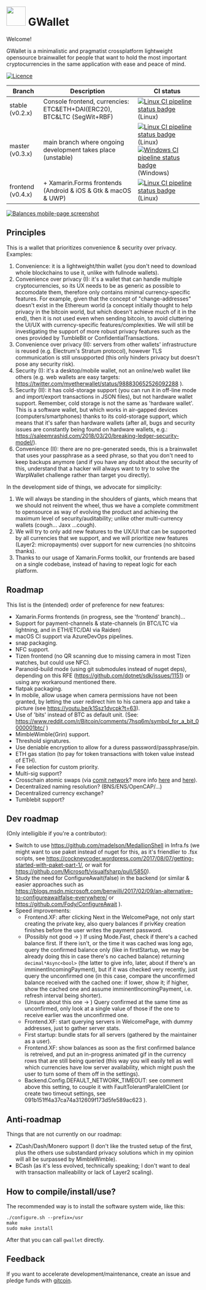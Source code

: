 # <img src="https://github.com/diginex/geewallet/raw/master/logo.png" width="50" /> GWallet

Welcome!

GWallet is a minimalistic and pragmatist crossplatform lightweight opensource brainwallet for people that want to hold the most important cryptocurrencies in the same application with ease and peace of mind.

[![Licence](https://img.shields.io/github/license/diginex/geewallet.svg)](https://github.com/diginex/geewallet/blob/master/LICENCE.txt)

| Branch            | Description                                                            | CI status                                                                                                                                                                    |
| ----------------- | ---------------------------------------------------------------------- | ---------------------------------------------------------------------------------------------------------------------------------------------------------------------------- |
| stable (v0.2.x)   | Console frontend, currencies: ETC&ETH+DAI(ERC20), BTC&LTC (SegWit+RBF) | [![Linux CI pipeline status badge](http://gitlab.com/DiginexGlobal/geewallet/badges/stable/build.svg)](https://gitlab.com/DiginexGlobal/geewallet/commits/stable)(Linux)     |
| master (v0.3.x)   | main branch where ongoing development takes place (unstable)           | [![Linux CI pipeline status badge](http://gitlab.com/DiginexGlobal/geewallet/badges/master/build.svg)](https://gitlab.com/DiginexGlobal/geewallet/commits/master)(Linux) [![Windows CI pipeline status badge](https://dev.azure.com/diginex/geewallet/_apis/build/status/geewallet-master-build-and-test)](https://dev.azure.com/diginex/geewallet/_build/latest?definitionId=1)(Windows) |
| frontend (v0.4.x) | + Xamarin.Forms frontends (Android & iOS & Gtk & macOS & UWP)          | [![Linux CI pipeline status badge](http://gitlab.com/DiginexGlobal/geewallet/badges/frontend/build.svg)](https://gitlab.com/DiginexGlobal/geewallet/commits/frontend)(Linux) |

[![Balances mobile-page screenshot](https://raw.githubusercontent.com/diginex/geewallet/master/img/screenshots/maciosandroid-balances.png)](https://raw.githubusercontent.com/diginex/geewallet/master/img/screenshots/maciosandroid-balances.png)

## Principles

This is a wallet that prioritizes convenience & security over privacy. Examples:

1. Convenience: it is a lightweight/thin wallet (you don't need to download whole blockchains to use it, unlike with fullnode wallets).
2. Convenience over privacy (I): it's a wallet that can handle multiple cryptocurrencies, so its UX needs to be as generic as possible to accomodate them, therefore only contains minimal currency-specific features. For example, given that the concept of "change-addresses" doesn't exist in the Ethereum world (a concept initially thought to help privacy in the bitcoin world, but which doesn't achieve much of it in the end), then it is not used even when sending bitcoin, to avoid cluttering the UI/UX with currency-specific features/complexities. We will still be investigating the support of more robust privacy features such as the ones provided by TumbleBit or ConfidentialTransactions.
3. Convenience over privacy (II): servers from other wallets' infrastructure is reused (e.g. Electrum's Stratum protocol), however TLS communication is still unsupported (this only hinders privacy but doesn't pose any security risk).
4. Security (I): it's a desktop/mobile wallet, not an online/web wallet like others (e.g. web wallets are easy targets: https://twitter.com/myetherwallet/status/988830652526092288 ).
5. Security (II): it has cold-storage support (you can run it in off-line mode and import/export transactions in JSON files), but not hardware wallet support. Remember, cold storage is not the same as 'hardware wallet'. This is a software wallet, but which works in air-gapped devices (computers/smartphones) thanks to its cold-storage support, which means that it's safer than hardware wallets (after all, bugs and security issues are constantly being found on hardware wallets, e.g.: https://saleemrashid.com/2018/03/20/breaking-ledger-security-model/).
6. Convenience (II): there are no pre-generated seeds, this is a brainwallet that uses your passphrase as a seed phrase, so that you don't need to keep backups anymore (and if you have any doubt about the security of this, understand that a hacker will always want to try to solve the WarpWallet challenge rather than target you directly).

In the development side of things, we advocate for simplicity:
1. We will always be standing in the shoulders of giants, which means that we should not reinvent the wheel, thus we have a complete commitment to opensource as way of evolving the product and achieving the maximum level of security/auditability; unlike other multi-currency wallets (cough... Jaxx ...cough).
2. We will try to only add new features to the UX/UI that can be supported by all currencies that we support, and we will prioritize new features (Layer2: micropayments) over support for new currencies (no shitcoins thanks).
3. Thanks to our usage of Xamarin.Forms toolkit, our frontends are based on a single codebase, instead of having to repeat logic for each platform.

## Roadmap

This list is the (intended) order of preference for new features:

- Xamarin.Forms frontends (in progress, see the 'frontend' branch)...
- Support for payment-channels & state-channels (in BTC/LTC via lightning, and in ETH/ETC/DAI via Raiden)
- macOS CI support via AzureDevOps pipelines.
- snap packaging.
- NFC support.
- Tizen frontend (no QR scanning due to missing camera in most Tizen watches, but could use NFC).
- Paranoid-build mode (using git submodules instead of nuget deps), depending on this RFE (https://github.com/dotnet/sdk/issues/1151) or using any workaround mentioned there.
- flatpak packaging.
- In mobile, allow usage when camera permissions have not been granted, by letting the user redirect him to his camera app and take a picture (see https://youtu.be/k1Ssz1dvcpk?t=63).
- Use of 'bits' instead of BTC as default unit.
(See: https://www.reddit.com/r/Bitcoin/comments/7hsq6m/symbol_for_a_bit_0000001btc/ )
- MimbleWimble(Grin) support.
- Threshold signatures.
- Use deniable encryption to allow for a duress password/passphrase/pin.
- ETH gas station (to pay for token transactions with token value instead of ETH).
- Fee selection for custom priority.
- Multi-sig support?
- Crosschain atomic swaps (via [comit network](https://github.com/comit-network/comit-rs)? more info [here](https://blog.coblox.tech/2018/06/23/connect-all-the-blockchains.html) and [here](https://blog.coblox.tech/2018/12/12/erc20-lightning-and-COMIT.html)).
- Decentralized naming resolution? (BNS/ENS/OpenCAP/...)
- Decentralized currency exchange?
- Tumblebit support?


## Dev roadmap

(Only intelligible if you're a contributor):
- Switch to use https://github.com/madelson/MedallionShell in Infra.fs (we might want to use paket instead of nuget for this, as it's friendlier to .fsx scripts, see https://cockneycoder.wordpress.com/2017/08/07/getting-started-with-paket-part-1/, or wait for https://github.com/Microsoft/visualfsharp/pull/5850).
- Study the need for ConfigureAwait(false) in the backend (or similar & easier approaches such as https://blogs.msdn.microsoft.com/benwilli/2017/02/09/an-alternative-to-configureawaitfalse-everywhere/ or https://github.com/Fody/ConfigureAwait ).
- Speed improvements:
  * Frontend.XF: after clicking Next in the WelcomePage, not only start creating the private key, also query balances if privKey creation finishes before the user writes the payment password.
  * (Possibly not good -> ) If using Mode.Fast, check if there's a cached balance first. If there isn't, or the time it was cached was long ago, query the confirmed balance only (like in firstStartup, we may be already doing this in case there's no cached balance) returning `decimal*Async<bool>` (the latter to give info, later, about if there's an imminentIncomingPayment), but if it was checked very recently, just query the unconfirmed one (in this case, compare the unconfirmed balance received with the cached one: if lower, show it; if higher, show the cached one and assume imminentIncomingPayment, i.e. refresh interval being shorter).
  * (Unsure about this one -> ) Query confirmed at the same time as unconfirmed, only look at a single value of those if the one to receive earlier was the unconfirmed one.
  * Frontend.XF: start querying servers in WelcomePage, with dummy addresses, just to gather server stats.
  * First startup: bundle stats for all servers (gathered by the maintainer as a user).
  * Frontend.XF: show balances as soon as the first confirmed balance is retreived, and put an in-progress animated gif in the currency rows that are still being queried (this way you will easily tell as well which currencies have low server availability, which might push the user to turn some of them off in the settings).
  * Backend.Config.DEFAULT_NETWORK_TIMEOUT: see comment above this setting, to couple it with FaultTolerantParalellClient (or create two timeout settings, see 091b151ff4a37ca74a312609f173d5fe589ac623 ).

## Anti-roadmap

Things that are not currently on our roadmap:

- ZCash/Dash/Monero support (I don't like the trusted setup of the first, plus the others use substandard
privacy solutions which in my opinion will all be surpassed by MimbleWimble).
- BCash (as it's less evolved, technically speaking; I don't want to deal with transaction malleability
or lack of Layer2 scaling).

## How to compile/install/use?

The recommended way is to install the software system wide, like this:

```
./configure.sh --prefix=/usr
make
sudo make install
```

After that you can call `gwallet` directly.


## Feedback

If you want to accelerate development/maintenance, create an issue and pledge funds with [gitcoin](http://gitcoin.co).
